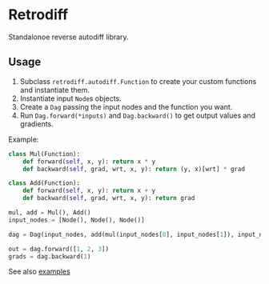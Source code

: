 # Retrodiff

Standalonoe reverse autodiff library.

## Usage

1.  Subclass `retrodiff.autodiff.Function` to create your custom functions and instantiate them.
2.  Instantiate input `Node`s objects.
3.  Create a `Dag` passing the input nodes and the function you want.
4.  Run `Dag.forward(*inputs)` and `Dag.backward()` to get output values and gradients.

Example:
```python
class Mul(Function):
    def forward(self, x, y): return x * y
    def backward(self, grad, wrt, x, y): return (y, x)[wrt] * grad

class Add(Function):
    def forward(self, x, y): return x + y
    def backward(self, grad, wrt, x, y): return grad

mul, add = Mul(), Add()
input_nodes = [Node(), Node(), Node()]

dag = Dag(input_nodes, add(mul(input_nodes[0], input_nodes[1]), input_nodes[2]))

out = dag.forward([1, 2, 3])
grads = dag.backward(1)
```

See also [examples](examples)

